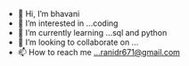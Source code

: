- 👋 Hi, I’m bhavani
- 👀 I’m interested in ...coding
- 🌱 I’m currently learning ...sql and python
- 💞️ I’m looking to collaborate on ...
- 📫 How to reach me ...ranidr671@gmail.com

<!---
ranocod/ranocod is a ✨ special ✨ repository because its `README.md` (this file) appears on your GitHub profile.
You can click the Preview link to take a look at your changes.
--->
